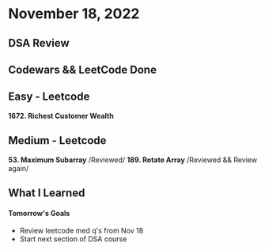 # November 18, 2022 

## DSA Review

## Codewars && LeetCode Done

## Easy - Leetcode
**1672. Richest Customer Wealth**

## Medium - Leetcode
**53. Maximum Subarray** /Reviewed/
**189. Rotate Array** /Reviewed && Review again/

## What I Learned

#### Tomorrow's Goals
- Review leetcode med q's from Nov 18
- Start next section of DSA course